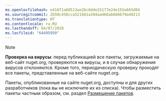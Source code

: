 ```yaml
---
ms.openlocfilehash: e416f1a68513ae26c6dde25177e24e155e665d04
ms.sourcegitcommit: 2b50c450cca521681a384aa466ab666679a40213
ms.translationtype: HT
ms.contentlocale: ru-RU
ms.lasthandoff: 04/07/2020
ms.locfileid: "64495950"
---
```

> [!Note]
> **Проверка на вирусы**: перед публикацией все пакеты, загружаемые на веб-сайт nuget.org, проверяются на вирусы, и в случае обнаружения вирусов отклоняются. Кроме того, периодическую проверку проходят все пакеты, представленные на веб-сайте nuget.org.
>
> Пакеты, опубликованные на сайте nuget.org, доступны и для других разработчиков (пока вы не исключите их из списка). Чтобы разместить пакеты частным образом, см. раздел [Размещение пакетов](../../hosting-packages/overview.md).